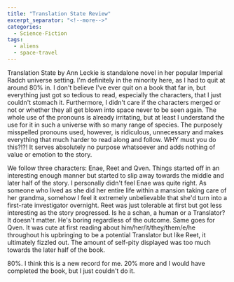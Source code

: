 ```yaml
---
title: "Translation State Review"
excerpt_separator: "<!--more-->"
categories:
  - Science-Fiction
tags:
  - aliens
  - space-travel
---
```

 Translation State by Ann Leckie is standalone novel in her popular Imperial Radch universe setting. I'm definitely in the minority here, as I had to quit at around 80% in. I don't believe I've ever quit on a book that far in, but everything just got so tedious to read, especially the characters, that I just couldn't stomach it. Furthermore, I didn't care if the characters merged or not or whether they all get blown into space never to be seen again. The whole use of the pronouns is already irritating, but at least I understand the use for it in such a universe with so many range of species. The purposely misspelled pronouns used, however, is ridiculous, unnecessary and makes everything that much harder to read along and follow. WHY must you do this?!?! It serves absolutely no purpose whatsoever and adds nothing of value or emotion to the story.

We follow three characters: Enae, Reet and Qven. Things started off in an interesting enough manner but started to slip away towards the middle and later half of the story. I personally didn't feel Enae was quite right. As someone who lived as she did her entire life within a mansion taking care of her grandma, somehow I feel it extremely unbelievable that she'd turn into a first-rate investigator overnight. Reet was just tolerable at first but got less interesting as the story progressed. Is he a schan, a human or a Translator? It doesn't matter. He's boring regardless of the outcome. Same goes for Qven. It was cute at first reading about him/her/it/they/them/e/he throughout his upbringing to be a potential Translator but like Reet, it ultimately fizzled out. The amount of self-pity displayed was too much towards the later half of the book. 

80%. I think this is a new record for me. 20% more and I would have completed the book, but I just couldn't do it.  

